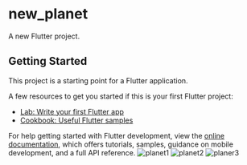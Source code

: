 # new_planet

A new Flutter project.

## Getting Started

This project is a starting point for a Flutter application.

A few resources to get you started if this is your first Flutter project:

- [Lab: Write your first Flutter app](https://docs.flutter.dev/get-started/codelab)
- [Cookbook: Useful Flutter samples](https://docs.flutter.dev/cookbook)

For help getting started with Flutter development, view the
[online documentation](https://docs.flutter.dev/), which offers tutorials,
samples, guidance on mobile development, and a full API reference.
![planet1](https://user-images.githubusercontent.com/111499619/201477231-637bfc03-4226-415b-9bab-17e15c0e95bc.JPG)
![planet2](https://user-images.githubusercontent.com/111499619/201477242-cbfa814a-9114-4b81-8424-3833b9460cff.JPG)
![planer3](https://user-images.githubusercontent.com/111499619/201477248-d8cb56e3-25b0-4ca8-8b2f-5498cd866bc5.JPG)
